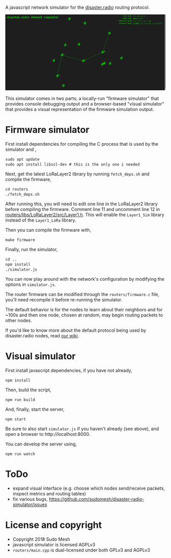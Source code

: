 
A javascript network simulator for the [disaster.radio](https://disaster.radio) routing protocol.

![](screenshot.png?raw=true)

This simulator comes in two parts; a locally-run "firmware simulator" that provides console debugging output and a browser-based "visual simulator" that provides a visual representation of the firmware simulation output.

# Firmware simulator
First install dependencies for compiling the C process that is used by the simulator and ,

```
sudo apt update
sudo apt install libssl-dev # this is the only one i needed
```

Next, get the latest LoRaLayer2 library by running `fetch_deps.sh` and compile the firmware,

```
cd routers
./fetch_deps.sh
```
After running this, you will need to edit one line in the LoRaLayer2 library before compiling the firmware. Comment line 11  and uncomment line 12 in [routers/libs/LoRaLayer2/src/Layer1.h](https://github.com/sudomesh/LoRaLayer2/blob/master/src/Layer1.h#L11). This will enable the `Layer1_Sim` library instead of the `Layer1_LoRa` library.  

Then you can compile the firmware with,
```
make firmware
```

Finally, run the simulator,

```
cd ..
npm install
./simulator.js
```

You can now play around with the network's configuration by modifying the options in `simulator.js`.   

The router firmware can be modified through the `routers/firmware.c` file, you'll need recompile it before re-running the simulator.

The default behavior is for the nodes to learn about their neighbors and for ~100s and then one node, chosen at random, may begin routing packets to other nodes.

If you'd like to know more about the default protocol being used by disaster.radio nodes, read [our wiki](https://github.com/sudomesh/disaster-radio/wiki/Protocol).

# Visual simulator
First install javascript dependencies, if you have not already,
```
npm install
```
Then, build the script,
```
npm run build
```

And, finally, start the server,
```
npm start
```
Be sure to also start `simulator.js` if you haven't already (see above), and open a browser to http://localhost:8000.

You can develop the server using,
```
npm run watch
```
# ToDo
* expand visual interface (e.g. choose which nodes send/receive packets, inspect metrics and routing tables)
* fix various bugs, https://github.com/sudomesh/disaster-radio-simulator/issues

# License and copyright
* Copyright 2018 Sudo Mesh 
* javascript simulator is licensed AGPLv3
* `routers/main.cpp` is dual-licensed under both GPLv3 and AGPLv3

